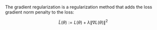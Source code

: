 The gradient regularization is a regularization method that adds the loss gradient norm penalty to the loss:

$$\widetilde{L}(\theta):=L(\theta)+\lambda\lVert \nabla L(\theta)\rVert^2$$
